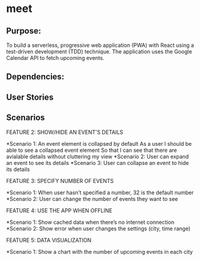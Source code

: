 # meet

## Purpose:

To build a serverless, progressive web application (PWA) with React using a test-driven development (TDD) technique. The application uses the Google Calendar API to fetch upcoming events.

## Dependencies:

## User Stories

## Scenarios

FEATURE 2: SHOW/HIDE AN EVENT'S DETAILS

*Scenario 1: An event element is collapsed by default
As a user
I should be able to see a collapsed event element
So that I can see that there are avialable details without cluttering my view
*Scenario 2: User can expand an event to see its details
\*Scenario 3: User can collapse an event to hide its details

FEATURE 3: SPECIFY NUMBER OF EVENTS

*Scenario 1: When user hasn’t specified a number, 32 is the default number
*Scenario 2: User can change the number of events they want to see

FEATURE 4: USE THE APP WHEN OFFLINE

*Scenario 1: Show cached data when there’s no internet connection
*Scenario 2: Show error when user changes the settings (city, time range)

FEATURE 5: DATA VISUALIZATION

\*Scenario 1: Show a chart with the number of upcoming events in each city
